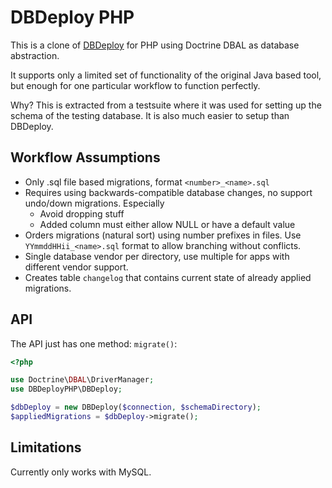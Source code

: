 # DBDeploy PHP

This is a clone of [DBDeploy](http://dbdeploy.com) for PHP using Doctrine DBAL
as database abstraction.

It supports only a limited set of functionality of the original Java based
tool, but enough for one particular workflow to function perfectly.

Why? This is extracted from a testsuite where it was used for setting up the
schema of the testing database. It is also much easier to setup than DBDeploy.

## Workflow Assumptions

* Only .sql file based migrations, format `<number>_<name>.sql`
* Requires using backwards-compatible database changes, no support undo/down
  migrations. Especially
    * Avoid dropping stuff
    * Added column must either allow NULL or have a default value
* Orders migrations (natural sort) using number prefixes in files. Use
  `YYmmddHHii_<name>.sql` format to allow branching without conflicts.
* Single database vendor per directory, use multiple for apps with different
  vendor support.
* Creates table `changelog` that contains current state of already applied migrations.

## API

The API just has one method: `migrate()`:

```php
<?php

use Doctrine\DBAL\DriverManager;
use DBDeployPHP\DBDeploy;

$dbDeploy = new DBDeploy($connection, $schemaDirectory);
$appliedMigrations = $dbDeploy->migrate();
```

## Limitations

Currently only works with MySQL.
